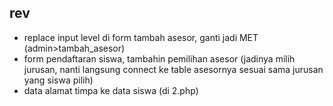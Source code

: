 ## rev

- replace input level di form tambah asesor, ganti jadi MET (admin>tambah_asesor)
- form pendaftaran siswa, tambahin pemilihan asesor (jadinya milih jurusan, nanti langsung connect ke table asesornya sesuai sama jurusan yang siswa pilih)
- data alamat timpa ke data siswa (di 2.php)
